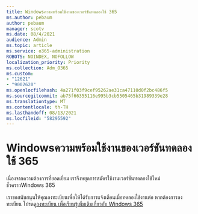 ```yaml
---
title: Windowsความพร้อมใช้งานของเวอร์ชันทดลองใช้ 365
ms.author: pebaum
author: pebaum
manager: scotv
ms.date: 08/4/2021
audience: Admin
ms.topic: article
ms.service: o365-administration
ROBOTS: NOINDEX, NOFOLLOW
localization_priority: Priority
ms.collection: Adm_O365
ms.custom:
- "12621"
- "9002620"
ms.openlocfilehash: 4a271f03f9cef95262ae31ca47110d0f2bc486f5
ms.sourcegitcommit: ab75f66355116e995b3cb5505465b31989339e28
ms.translationtype: MT
ms.contentlocale: th-TH
ms.lasthandoff: 08/13/2021
ms.locfileid: "58295592"
---
```

# <a name="windows-365-trial-availability"></a>Windowsความพร้อมใช้งานของเวอร์ชันทดลองใช้ 365

เนื่องจากความต้องการที่ยอดเยี่ยม เราจึงหยุดการสมัครใช้งานเวอร์ชันทดลองใช้ใหม่ชั่วคราวWindows 365

เราขอสนับสนุนให้คุณลงทะเบียนเพื่อให้ได้รับการแจ้งเตือนเมื่อทดลองใช้งานต่อ หากต้องการลงทะเบียน โปรดดู[ลงทะเบียน เพื่อเรียนรู้เพิ่มเติมเกี่ยวกับ Windows 365](https://aka.ms/Win365InfoNotification)